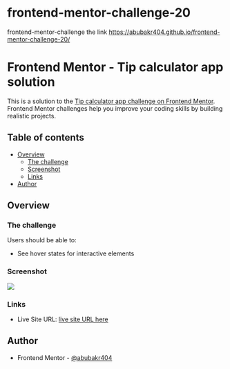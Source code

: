# frontend-mentor-challenge-20

frontend-mentor-challenge the link https://abubakr404.github.io/frontend-mentor-challenge-20/

# Frontend Mentor - Tip calculator app solution

This is a solution to the [Tip calculator app challenge on Frontend Mentor](https://www.frontendmentor.io/challenges/tip-calculator-app-ugJNGbJUX). Frontend Mentor challenges help you improve your coding skills by building realistic projects.

## Table of contents

- [Overview](#overview)
  - [The challenge](#the-challenge)
  - [Screenshot](#screenshot)
  - [Links](#links)
- [Author](#author)

## Overview

### The challenge

Users should be able to:

- See hover states for interactive elements

### Screenshot

![](./public/images/iscreenshot.jpg)

### Links

- Live Site URL: [live site URL here](https://abubakr404.github.io/frontend-mentor-challenge-20/)

## Author

- Frontend Mentor - [@abubakr404](https://www.frontendmentor.io/profile/abubakr404)
